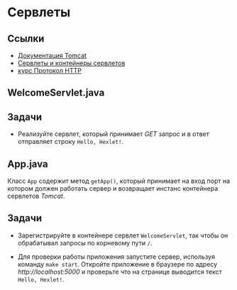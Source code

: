 # Сервлеты

## Ссылки

* [Документация Tomcat](http://tomcat.apache.org/tomcat-8.5-doc/api/index.html)
* [Сервлеты и контейнеры сервлетов](https://www.baeldung.com/java-servlets-containers-intro)
* [курс Протокол HTTP](https://ru.hexlet.io/courses/http_protocol)

## WelcomeServlet.java

## Задачи

* Реализуйте сервлет, который принимает *GET* запрос и в ответ отправляет строку `Hello, Hexlet!`.

## App.java

Класс `App` содержит метод `getApp()`, который принимает на вход порт на котором должен работать сервер и возвращает
инстанс контейнера сервлетов *Tomcat*.

## Задачи

* Зарегистрируйте в контейнере сервлет `WelcomeServlet`, так чтобы он обрабатывал запросы по корневому пути `/`.

* Для проверки работы приложения запустите сервер, используя команду `make start`. Откройте приложение в браузере по
  адресу *http://localhost:5000* и проверьте что на странице выводится текст `Hello, Hexlet!`.
